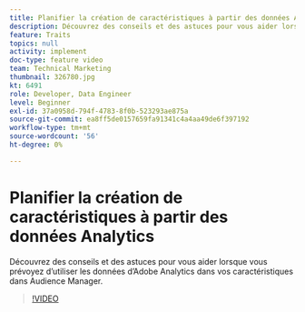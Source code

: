 ```yaml
---
title: Planifier la création de caractéristiques à partir des données Analytics
description: Découvrez des conseils et des astuces pour vous aider lorsque vous prévoyez d’utiliser les données d’Adobe Analytics dans vos caractéristiques dans Audience Manager.
feature: Traits
topics: null
activity: implement
doc-type: feature video
team: Technical Marketing
thumbnail: 326780.jpg
kt: 6491
role: Developer, Data Engineer
level: Beginner
exl-id: 37a0958d-794f-4783-8f0b-523293ae875a
source-git-commit: ea8ff5de0157659fa91341c4a4aa49de6f397192
workflow-type: tm+mt
source-wordcount: '56'
ht-degree: 0%

---
```


# Planifier la création de caractéristiques à partir des données Analytics

Découvrez des conseils et des astuces pour vous aider lorsque vous prévoyez d’utiliser les données d’Adobe Analytics dans vos caractéristiques dans Audience Manager.

>[!VIDEO](https://video.tv.adobe.com/v/326780/?quality=12&learn=on)
